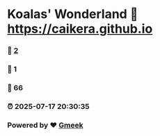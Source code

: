 # Koalas' Wonderland :link: https://caikera.github.io 
### :page_facing_up: [2](https://caikera.github.io/tag.html) 
### :speech_balloon: 1 
### :hibiscus: 66 
### :alarm_clock: 2025-07-17 20:30:35 
### Powered by :heart: [Gmeek](https://github.com/Meekdai/Gmeek)

